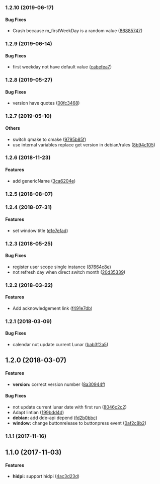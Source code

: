<a name="1.2.10"></a>
### 1.2.10 (2019-06-17)


#### Bug Fixes

*   Crash because m_firstWeekDay is a random value ([86885747](https://github.com/linuxdeepin/dde-calendar/commit/868857477b1c2738aedb3ef6c277568bca5740ef))



<a name="1.2.9"></a>
### 1.2.9 (2019-06-14)


#### Bug Fixes

*   first weekday not have default value ([cabefea7](https://github.com/linuxdeepin/dde-calendar/commit/cabefea7f26eddf26b41de99df43674d3baf2668))



<a name="1.2.8"></a>
### 1.2.8 (2019-05-27)


#### Bug Fixes

*   version have quotes ([00fc3468](https://github.com/linuxdeepin/dde-calendar/commit/00fc34684245f1dab0aa922aa132b2edf756b257))



<a name="1.2.7"></a>
### 1.2.7 (2019-05-10)


#### Others

*   switch qmake to cmake ([9795b85f](https://github.com/linuxdeepin/dde-calendar/commit/9795b85f246d86e81c4ffba67c700a5446c1d0f5))
*   use internal variables replace get version in debian/rules ([8b94c105](https://github.com/linuxdeepin/dde-calendar/commit/8b94c105c9fc3e6c9e88d77f6fa9a7601aeefa13))


<a name="1.2.6"></a>
### 1.2.6 (2018-11-23)


#### Features

*   add genericName ([3ca6204e](https://github.com/linuxdeepin/dde-calendar/commit/3ca6204e03af1d5e402ec31d3bad8785288bdf3d))



<a name="1.2.5"></a>
### 1.2.5 (2018-08-07)




<a name="1.2.4"></a>
### 1.2.4 (2018-07-31)


#### Features

*   set window title ([e1e7efad](https://github.com/linuxdeepin/dde-calendar/commit/e1e7efadb1b5c0ec9e5ca068236fee43492c260f))



<a name="1.2.3"></a>
### 1.2.3 (2018-05-25)


#### Bug Fixes

*   register user scope single instance ([87664c8e](https://github.com/linuxdeepin/dde-calendar/commit/87664c8ef7efce224601bdfa3ca58728b41552a3))
*   not refresh day when direct switch month ([20d35339](https://github.com/linuxdeepin/dde-calendar/commit/20d3533960c4818c5123958c619cb656a2b219b5))



<a name="1.2.2"></a>
### 1.2.2 (2018-03-22)


#### Features

*   Add acknowledgement link ([f491e7db](https://github.com/linuxdeepin/dde-calendar/commit/f491e7dbd7a007f5df339ca15fe024c5da455ea9))



<a name="1.2.1"></a>
### 1.2.1 (2018-03-09)


#### Bug Fixes

*   calendar not update current Lunar ([bab3f2a5](https://github.com/linuxdeepin/dde-calendar/commit/bab3f2a59918dff3c5898f749cb1f096a74f2997))



<a name=""></a>
##  1.2.0 (2018-03-07)


#### Features

* **version:**  correct version number ([8a30944f](https://github.com/linuxdeepin/dde-calendar/commit/8a30944f01d93ee2946eac65011998fe5c63ab54))

#### Bug Fixes

*   not update current lunar date with first run ([8046c2c2](https://github.com/linuxdeepin/dde-calendar/commit/8046c2c2518e70b4ac576a2df04d5aec03fdd48d))
*   Adapt lintian ([199bdd4d](https://github.com/linuxdeepin/dde-calendar/commit/199bdd4db809e17ab15d55b3736e8afdf2f221b5))
* **debian:**  add dde-api depend ([fd2b0bbc](https://github.com/linuxdeepin/dde-calendar/commit/fd2b0bbc1450515e5a1632a7ba1995a36521198a))
* **window:**  change buttonrelease to buttonpress event ([0af2c8b2](https://github.com/linuxdeepin/dde-calendar/commit/0af2c8b2c227db6700b0c619ac4a1ebf304562fa))



<a name="1.1.1"></a>
### 1.1.1 (2017-11-16)




<a name=""></a>
##  1.1.0 (2017-11-03)


#### Features

* **hidpi:**  support hidpi ([4ac3d23d](https://github.com/linuxdeepin/dde-session-ui/commit/4ac3d23d41bfa32be69b67357b2821df45cdcb69))



